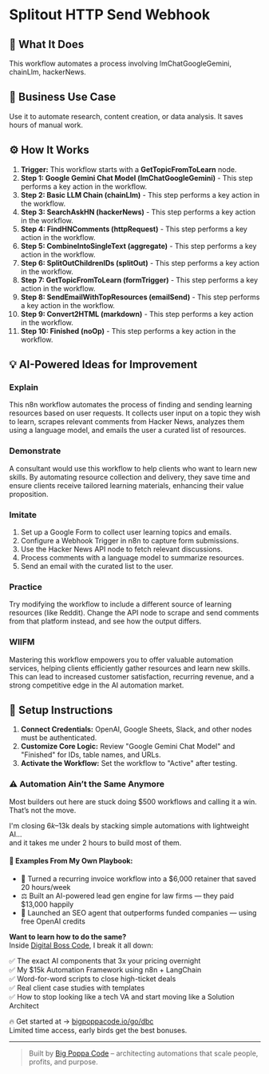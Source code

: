 # Splitout HTTP Send Webhook

## 🚀 What It Does
This workflow automates a process involving lmChatGoogleGemini, chainLlm, hackerNews.

## 💼 Business Use Case
Use it to automate research, content creation, or data analysis. It saves hours of manual work.

## ⚙️ How It Works
1.  **Trigger:** This workflow starts with a **GetTopicFromToLearn** node.
2. **Step 1: Google Gemini Chat Model (lmChatGoogleGemini)** - This step performs a key action in the workflow.
3. **Step 2: Basic LLM Chain (chainLlm)** - This step performs a key action in the workflow.
4. **Step 3: SearchAskHN (hackerNews)** - This step performs a key action in the workflow.
5. **Step 4: FindHNComments (httpRequest)** - This step performs a key action in the workflow.
6. **Step 5: CombineIntoSingleText (aggregate)** - This step performs a key action in the workflow.
7. **Step 6: SplitOutChildrenIDs (splitOut)** - This step performs a key action in the workflow.
8. **Step 7: GetTopicFromToLearn (formTrigger)** - This step performs a key action in the workflow.
9. **Step 8: SendEmailWithTopResources (emailSend)** - This step performs a key action in the workflow.
10. **Step 9: Convert2HTML (markdown)** - This step performs a key action in the workflow.
11. **Step 10: Finished (noOp)** - This step performs a key action in the workflow.

## 💡 AI-Powered Ideas for Improvement
### Explain
This n8n workflow automates the process of finding and sending learning resources based on user requests. It collects user input on a topic they wish to learn, scrapes relevant comments from Hacker News, analyzes them using a language model, and emails the user a curated list of resources.

### Demonstrate
A consultant would use this workflow to help clients who want to learn new skills. By automating resource collection and delivery, they save time and ensure clients receive tailored learning materials, enhancing their value proposition.

### Imitate
1. Set up a Google Form to collect user learning topics and emails.
2. Configure a Webhook Trigger in n8n to capture form submissions.
3. Use the Hacker News API node to fetch relevant discussions.
4. Process comments with a language model to summarize resources.
5. Send an email with the curated list to the user.

### Practice
Try modifying the workflow to include a different source of learning resources (like Reddit). Change the API node to scrape and send comments from that platform instead, and see how the output differs.

### WIIFM
Mastering this workflow empowers you to offer valuable automation services, helping clients efficiently gather resources and learn new skills. This can lead to increased customer satisfaction, recurring revenue, and a strong competitive edge in the AI automation market.

## 🔧 Setup Instructions
1. **Connect Credentials:** OpenAI, Google Sheets, Slack, and other nodes must be authenticated.
2. **Customize Core Logic:** Review "Google Gemini Chat Model" and "Finished" for IDs, table names, and URLs.
3. **Activate the Workflow:** Set the workflow to "Active" after testing.

### ⚠️ Automation Ain’t the Same Anymore

Most builders out here are stuck doing $500 workflows and calling it a win.  
That’s not the move.  

I'm closing $6k–$13k deals by stacking simple automations with lightweight AI...  
and it takes me under 2 hours to build most of them.

#### 🧠 Examples From My Own Playbook:
- 🔁 Turned a recurring invoice workflow into a $6,000 retainer that saved 20 hours/week  
- ⚖️ Built an AI-powered lead gen engine for law firms — they paid $13,000 happily  
- 🚀 Launched an SEO agent that outperforms funded companies — using free OpenAI credits  

**Want to learn how to do the same?**  
Inside [Digital Boss Code](https://bigpoppacode.io/go/dbc), I break it all down:

✅ The exact AI components that 3x your pricing overnight  
✅ My $15k Automation Framework using n8n + LangChain  
✅ Word-for-word scripts to close high-ticket deals  
✅ Real client case studies with templates  
✅ How to stop looking like a tech VA and start moving like a Solution Architect  

🔥 Get started at → [bigpoppacode.io/go/dbc](https://bigpoppacode.io/go/dbc)  
Limited time access, early birds get the best bonuses.

---
> Built by [Big Poppa Code](https://bigpoppacode.io) – architecting automations that scale people, profits, and purpose.
